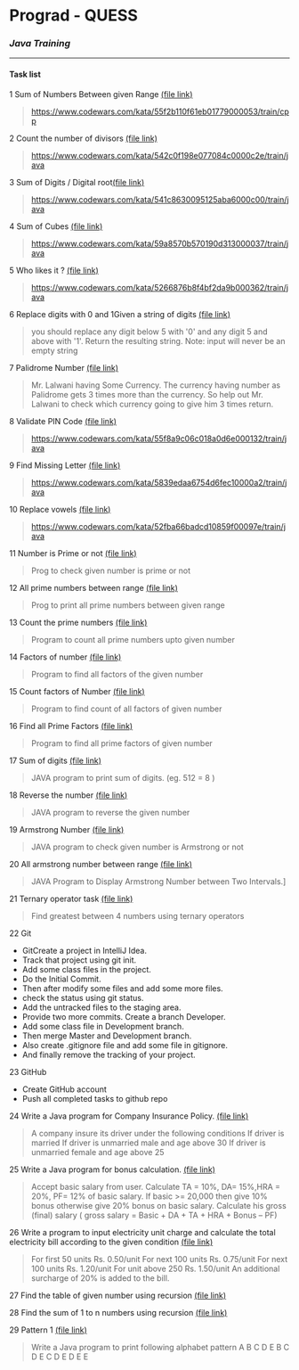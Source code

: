 # Prograd - QUESS
### _Java Training_

___


#### Task list

1 Sum of Numbers Between given Range [(file link)](https://github.com/prem-sh/prograd-quess/blob/master/src/Q1_SumOfNumbers.java)
> https://www.codewars.com/kata/55f2b110f61eb01779000053/train/cpp

2 Count the number of divisors [(file link)](https://github.com/prem-sh/prograd-quess/blob/master/src/Q2_CountDivisors.java)
> https://www.codewars.com/kata/542c0f198e077084c0000c2e/train/java

3 Sum of Digits / Digital root[(file link)](https://github.com/prem-sh/prograd-quess/blob/master/src/Q3_SumDigitalRoots.java)
> https://www.codewars.com/kata/541c8630095125aba6000c00/train/java

4 Sum of Cubes [(file link)](https://github.com/prem-sh/prograd-quess/blob/master/src/Q4_SumCubes.java)
> https://www.codewars.com/kata/59a8570b570190d313000037/train/java

5 Who likes it ? [(file link)](https://github.com/prem-sh/prograd-quess/blob/master/src/Q5_WhoLikes.java)
> https://www.codewars.com/kata/5266876b8f4bf2da9b000362/train/java

6 Replace digits with 0 and 1Given a string of digits [(file link)](https://github.com/prem-sh/prograd-quess/blob/master/src/Q6_StringReplace1.java)
> you should replace any digit below 5 with '0' and any digit 5 and above with '1'. Return the resulting string. Note: input will never be an empty string

7 Palidrome Number [(file link)](https://github.com/prem-sh/prograd-quess/blob/master/src/Q7_MrLalwani.java)
> Mr. Lalwani having Some Currency. The currency having number as Palidrome gets 3 times more than the currency. So help out Mr. Lalwani to check which currency going to give him 3 times return.

8 Validate PIN Code [(file link)](https://github.com/prem-sh/prograd-quess/blob/master/src/Q8_ValidatePin.java)
> https://www.codewars.com/kata/55f8a9c06c018a0d6e000132/train/java

9 Find Missing Letter [(file link)](https://github.com/prem-sh/prograd-quess/blob/master/src/Q9_MissingLetter.java)
> https://www.codewars.com/kata/5839edaa6754d6fec10000a2/train/java

10 Replace vowels [(file link)](https://github.com/prem-sh/prograd-quess/blob/master/src/Q10_ReplaceVowels.java)
> https://www.codewars.com/kata/52fba66badcd10859f00097e/train/java

11 Number is Prime or not [(file link)](https://github.com/prem-sh/prograd-quess/blob/master/src/Q11_PrimeOrNot.java)
> Prog to check given number is prime or not

12 All prime numbers between range [(file link)](https://github.com/prem-sh/prograd-quess/blob/master/src/Q12_PrimeBetween.java)
> Prog to print all prime numbers between given range

13 Count the prime numbers [(file link)](https://github.com/prem-sh/prograd-quess/blob/master/src/Q13_CountPrimeUpTo.java)
> Program to count all prime numbers upto given number

14 Factors of number [(file link)](https://github.com/prem-sh/prograd-quess/blob/master/src/Q14_PrintFactors.java)
> Program to find all factors of the given number

15 Count factors of Number [(file link)](https://github.com/prem-sh/prograd-quess/blob/master/src/Q15_CountFactors.java)
> Program to find count of all factors of given number

16 Find all Prime Factors [(file link)](https://github.com/prem-sh/prograd-quess/blob/master/src/Q16_PrimeFactorTree.java)
> Program to find all prime factors of given number

17 Sum of digits [(file link)](https://github.com/prem-sh/prograd-quess/blob/master/src/Q17_SumOfTheDigits.java)
> JAVA program to print sum of digits. (eg. 512 = 8 )

18 Reverse the number [(file link)](https://github.com/prem-sh/prograd-quess/blob/master/src/Q18_ReverseDigit.java)
> JAVA program to reverse the given number

19 Armstrong Number [(file link)](https://github.com/prem-sh/prograd-quess/blob/master/src/Q19_ArmstrongNumber.java)
> JAVA program to check given number is Armstrong or not

20 All armstrong number between range [(file link)](https://github.com/prem-sh/prograd-quess/blob/master/src/Q20_ArmstrongRange.java)
> JAVA Program to Display Armstrong Number between Two Intervals.]

21 Ternary operator task [(file link)](https://github.com/prem-sh/prograd-quess/blob/master/src/Q21_GratestOfFour.java)
> Find greatest between 4 numbers using ternary operators

22 Git
- GitCreate a project in IntelliJ Idea.
- Track that project using git init.
- Add some class files in the project.
- Do the Initial Commit.
- Then after modify some files and add some more files.
- check the status using git status.
- Add the untracked files to the staging area.
- Provide two more commits. Create a branch Developer.
- Add some class file in Development branch.
- Then merge Master and Development branch.
- Also create .gitignore file and add some file in gitignore.
- And finally remove the tracking of your project.

23 GitHub 
- Create GitHub account
- Push all completed tasks to github repo

24 Write a Java program for Company Insurance Policy. [(file link)](https://github.com/prem-sh/prograd-quess/blob/master/src/Q24_InsurancePolicy.java)
> A company insure its driver under the following conditions
> If driver is married
> If driver is unmarried male and age above 30
> If driver is unmarried female and age above 25

25 Write a Java program for bonus calculation. [(file link)](https://github.com/prem-sh/prograd-quess/blob/master/src/Q25_BonusCalculation.java)
> Accept basic salary from user.
> Calculate TA = 10%, DA= 15%,HRA = 20%, PF= 12% of basic salary.
> If basic >= 20,000 then give 10% bonus otherwise give 20% bonus on basic salary.
> Calculate his gross (final) salary ( gross salary = Basic + DA + TA + HRA + Bonus – PF) 

26 Write a program to input electricity unit charge and calculate the total electricity bill according to the given condition [(file link)](https://github.com/prem-sh/prograd-quess/blob/master/src/Q26_ElectricityCharge.java)
> For first 50 units Rs. 0.50/unit
> For next 100 units Rs. 0.75/unit
> For next 100 units Rs. 1.20/unit
> For unit above 250 Rs. 1.50/unit
> An additional surcharge of 20% is added to the bill.

27 Find the table of given number using recursion [(file link)](https://github.com/prem-sh/prograd-quess/blob/master/src/Q27_RecursionTable.java.java)

28 Find the sum of 1 to n numbers using recursion [(file link)](https://github.com/prem-sh/prograd-quess/blob/master/src/Q28_SumRange.java.java)

29 Pattern 1 [(file link)](https://github.com/prem-sh/prograd-quess/blob/master/src/Q28_SumRange.java.java)

>Write a Java program to print following alphabet pattern
>A B C D E
>B C D E
>C D E
>D E
>E
